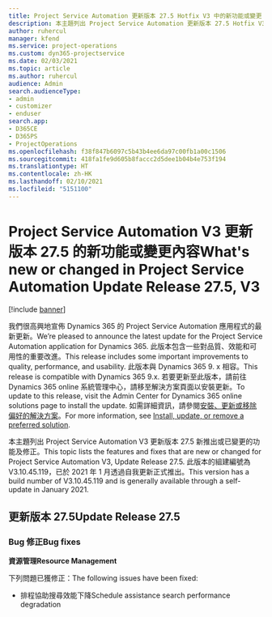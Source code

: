 ```yaml
---
title: Project Service Automation 更新版本 27.5 Hotfix V3 中的新功能或變更
description: 本主題列出 Project Service Automation 更新版本 27.5 Hotfix V3 提供的功能和修正。
author: ruhercul
manager: kfend
ms.service: project-operations
ms.custom: dyn365-projectservice
ms.date: 02/03/2021
ms.topic: article
ms.author: ruhercul
audience: Admin
search.audienceType:
- admin
- customizer
- enduser
search.app:
- D365CE
- D365PS
- ProjectOperations
ms.openlocfilehash: f38f847b6097c5b43b4ee6da97c00fb1a00c1506
ms.sourcegitcommit: 418fa1fe9d605b8faccc2d5dee1b04b4e753f194
ms.translationtype: HT
ms.contentlocale: zh-HK
ms.lasthandoff: 02/10/2021
ms.locfileid: "5151100"
---
```

# <a name="whats-new-or-changed-in-project-service-automation-update-release-275-v3"></a><span data-ttu-id="99240-103">Project Service Automation V3 更新版本 27.5 的新功能或變更內容</span><span class="sxs-lookup"><span data-stu-id="99240-103">What's new or changed in Project Service Automation Update Release 27.5, V3</span></span>

[!include [banner](../includes/psa-now-project-operations.md)]

<span data-ttu-id="99240-104">我們很高興地宣佈 Dynamics 365 的 Project Service Automation 應用程式的最新更新。</span><span class="sxs-lookup"><span data-stu-id="99240-104">We’re pleased to announce the latest update for the Project Service Automation application for Dynamics 365.</span></span> <span data-ttu-id="99240-105">此版本包含一些對品質、效能和可用性的重要改進。</span><span class="sxs-lookup"><span data-stu-id="99240-105">This release includes some important improvements to quality, performance, and usability.</span></span> <span data-ttu-id="99240-106">此版本與 Dynamics 365 9. x 相容。</span><span class="sxs-lookup"><span data-stu-id="99240-106">This release is compatible with Dynamics 365 9.x.</span></span> <span data-ttu-id="99240-107">若要更新至此版本，請前往 Dynamics 365 online 系統管理中心，請移至解決方案頁面以安裝更新。</span><span class="sxs-lookup"><span data-stu-id="99240-107">To update to this release, visit the Admin Center for Dynamics 365 online solutions page to install the update.</span></span> <span data-ttu-id="99240-108">如需詳細資訊，請參閱[安裝、更新或移除偏好的解決方案](https://docs.microsoft.com/power-platform/admin/install-remove-preferred-solution)。</span><span class="sxs-lookup"><span data-stu-id="99240-108">For more information, see [Install, update, or remove a preferred solution](https://docs.microsoft.com/power-platform/admin/install-remove-preferred-solution).</span></span>

<span data-ttu-id="99240-109">本主題列出 Project Service Automation V3 更新版本 27.5 新推出或已變更的功能及修正。</span><span class="sxs-lookup"><span data-stu-id="99240-109">This topic lists the features and fixes that are new or changed for Project Service Automation V3, Update Release 27.5.</span></span> <span data-ttu-id="99240-110">此版本的組建編號為 V3.10.45.119，已於 2021 年 1 月透過自我更新正式推出。</span><span class="sxs-lookup"><span data-stu-id="99240-110">This version has a build number of V3.10.45.119 and is generally available through a self-update in January 2021.</span></span>

## <a name="update-release-275"></a><span data-ttu-id="99240-111">更新版本 27.5</span><span class="sxs-lookup"><span data-stu-id="99240-111">Update Release 27.5</span></span>

### <a name="bug-fixes"></a><span data-ttu-id="99240-112">Bug 修正</span><span class="sxs-lookup"><span data-stu-id="99240-112">Bug fixes</span></span>


<span data-ttu-id="99240-113">**資源管理**</span><span class="sxs-lookup"><span data-stu-id="99240-113">**Resource Management**</span></span>

<span data-ttu-id="99240-114">下列問題已獲修正：</span><span class="sxs-lookup"><span data-stu-id="99240-114">The following issues have been fixed:</span></span>

- <span data-ttu-id="99240-115">排程協助搜尋效能下降</span><span class="sxs-lookup"><span data-stu-id="99240-115">Schedule assistance search performance degradation</span></span>
